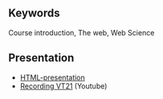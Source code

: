 ## Keywords
Course introduction, The web, Web Science

## Presentation
- [HTML-presentation](https://rawgit.com/1dv527/syllabus/master/lectures/00/index.html#/)
- [Recording VT21](https://youtu.be/TJ67tFY3TqU) (Youtube)

